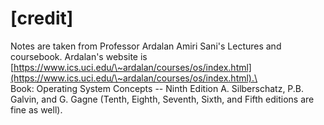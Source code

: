 # \[credit]

Notes are taken from Professor Ardalan Amiri Sani's Lectures and coursebook. Ardalan's website is [https://www.ics.uci.edu/\~ardalan/courses/os/index.html](https://www.ics.uci.edu/\~ardalan/courses/os/index.html).\
\
Book: Operating System Concepts -- Ninth Edition A. Silberschatz, P.B. Galvin, and G. Gagne (Tenth, Eighth, Seventh, Sixth, and Fifth editions are fine as well).
